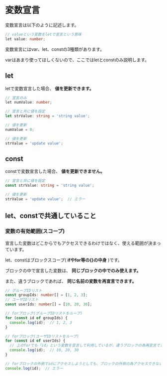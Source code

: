 # 変数宣言

変数宣言は以下のように記述します。

```ts
// valueという変数をletで宣言という意味
let value: number;
```

変数宣言にはvar、let、constの3種類があります。

varはあまり使ってほしくないので、ここではletとconstのみ説明します。

## let

letで変数宣言した場合、 **値を更新できます。**

```ts
// 宣言のみ
let numValue: number;

// 宣言と共に値を設定
let strValue: string = 'string value';

// 値を更新
numValue = 0;

// 値を更新
strValue = 'update value';
```

## const

constで変数宣言した場合、 **値を更新できません。**

```ts
// 宣言と共に値を設定
const strValue: string = 'string value';

// 値を更新
strValue = 'update value';  // エラー
```

## let、constで共通していること

### 変数の有効範囲(スコープ)

宣言した変数はどこからでもアクセスできるわけではなく、使える範囲が決まっています。

let、constはブロックスコープ( **ifやfor等の{}の中身** )です。

ブロックの中で宣言した変数は、 **同じブロックの中でのみ使えます。**

また、違うブロックであれば、 **同じ名前の変数を再宣言できます。**

```ts
// グループIDリスト
const groupIds: number[] = [1, 2, 3];
// ユーザIDリスト
const userIds: number[] = [10, 20, 30];

// forブロック(グループIDリストをループ)
for (const id of groupIds) {
  console.log(id);  // 1, 2, 3
}

// forブロック(ユーザIDリストをループ)
for (const id of userIds) {
  // 上のforでも「id」という変数を宣言して利用しているが、違うブロックの為再宣言できる。
  console.log(id);  // 10, 20, 30
}

// forブロックの外側でidにアクセスしようとしても、ブロックの外側の為アクセスできない。
console.log(id);  // エラー
```
